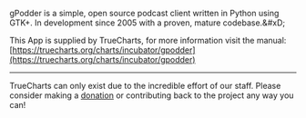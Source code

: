 gPodder is a simple, open source podcast client written in Python using GTK+. In development since 2005 with a proven, mature codebase.&amp;#xD;

This App is supplied by TrueCharts, for more information visit the manual: [https://truecharts.org/charts/incubator/gpodder](https://truecharts.org/charts/incubator/gpodder)

---

TrueCharts can only exist due to the incredible effort of our staff.
Please consider making a [donation](https://truecharts.org/about/sponsor) or contributing back to the project any way you can!
